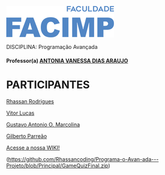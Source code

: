 
![](https://github.com/Rhassancoding/Programa-o-Avan-ada---Projeto/blob/Principal/facimp.png)

DISCIPLINA: Programação Avançada
#### Professor(a) [ANTONIA VANESSA DIAS ARAUJO](https://github.com/AntoniaVanessa)   
             
# PARTICIPANTES       
[Rhassan Rodrigues](https://github.com/Rhassancoding)     

[Vitor Lucas](https://github.com/vlucasz)       

[Gustavo Antonio O. Marcolina](https://github.com/marcolinaguga)      
    
[Gilberto Parreão](https://github.com/gilbertoparreao)      

  
 [ Acesse a nossa WIKI!](https://github.com/Rhassancoding/Programa-o-Avan-ada---Projeto/wiki)      
 
(https://github.com/Rhassancoding/Programa-o-Avan-ada---Projeto/blob/Principal/GameQuizFinal.zip)
